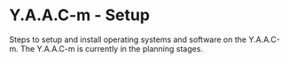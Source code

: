 <!-- ======================================== yaacm-setup.md Start ======================================== -->


<!-- ------------------------------ Intro Start ------------------------------ -->

# Y.A.A.C-m - Setup

Steps to setup and install operating systems and software on the Y.A.A.C-m. The Y.A.A.C-m is currently in the planning stages.

<!-- ------------------------------ Intro End ------------------------------ -->


<!-- ------------------------------ Setup Start ------------------------------ -->

<!-- ------------------------------ Setup End ------------------------------ -->


<!-- ------------------------------ Outro Start ------------------------------ -->

<!-- ------------------------------ Outro End ------------------------------ -->


<!-- ======================================== yaacm-setup.md End ======================================== -->
